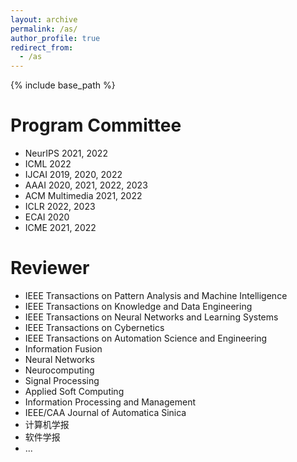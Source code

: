 ```yaml
---
layout: archive
permalink: /as/
author_profile: true
redirect_from:
  - /as
---
```


{% include base_path %}

Program Committee
======
* NeurIPS 2021, 2022
* ICML 2022
* IJCAI 2019, 2020, 2022
* AAAI 2020, 2021, 2022, 2023
* ACM Multimedia 2021, 2022
* ICLR 2022, 2023
* ECAI 2020
* ICME 2021, 2022

Reviewer
======
* IEEE Transactions on Pattern Analysis and Machine Intelligence
* IEEE Transactions on Knowledge and Data Engineering 
* IEEE Transactions on Neural Networks and Learning Systems
* IEEE Transactions on Cybernetics
* IEEE Transactions on Automation Science and Engineering
* Information Fusion
* Neural Networks
* Neurocomputing
* Signal Processing
* Applied Soft Computing
* Information Processing and Management
* IEEE/CAA Journal of Automatica Sinica
* 计算机学报
* 软件学报
* ...

